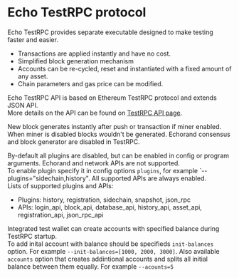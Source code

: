 # Echo TestRPC protocol

Echo TestRPC provides separate executable designed to make testing faster and easier.

* Transactions are applied instantly and have no cost.
* Simplified block generation mechanism
* Accounts can be re-cycled, reset and instantiated with a fixed amount of any asset.
* Chain parameters and gas price can be modified.

Echo TestRPC API is based on Ethereum TestRPC protocol and extends JSON API.  
More details on the API can be found on [TestRPC API page](methods.md).

New block generates instantly after push or transaction if miner enabled. When miner is disabled blocks wouldn't be generated. Echorand consensus and block generator are disabled in TestRPC.

By-default all plugins are disabled, but can be enabled in config or program arguments. Echorand and network APIs are not supported.  
To enable plugin specify it in config options `plugins`, for example `--plugins="sidechain,history". All supported APIs are always enabled.  
Lists of supported plugins and APIs:
- Plugins: history, registration, sidechain, snapshot, json_rpc
- APIs: login_api, block_api, database_api, history_api, asset_api, registration_api, json_rpc_api


Integrated test wallet can create accounts with specified balance during TestRPC startup.  
To add inital account with balance should be specifieds `init-balances` option. For example `--init-balances=[1000, 2000, 3000]`. Also available `accounts` option that creates addintional accounts and splits all initial balance between them equally. For example `--acounts=5`
